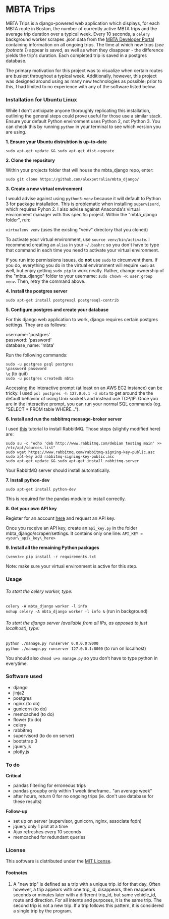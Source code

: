 # MBTA Trips

MBTA Trips is a django-powered web application which displays, for each MBTA route in Boston, the number of currently active MBTA trips and the average trip duration over a typical week. Every 10 seconds, a `celery` background worker scrapes .json data from the [MBTA Developer Portal](http://realtime.mbta.com/portal) containing information on all ongoing trips. The time at which new trips (*see footnote 1*) appear is saved, as well as when they disappear - the difference yields the trip's duration. Each completed trip is saved in a postgres database.

The primary motivation for this project was to visualize when certain routes are busiest throughout a typical week. Additionally, however, this project was designed around using as many new technologies as possible; prior to this, I had limited to no experience with any of the software listed below.

### Installation for Ubuntu Linux

While I don't anticipate anyone thoroughly replicating this installation, outlining the general steps could prove useful for those use a similar stack.
Ensure your default Python environment uses Python 2, not Python 3. You can check this by running `python` in your terminal to see which version you are using.

**1. Ensure your Ubuntu distrubtion is up-to-date**

`sudo apt-get update && sudo apt-get dist-upgrate`

**2. Clone the repository**

Within your projects folder that will house the mbta\_django repo, enter: 

`sudo git clone https://github.com/alexpetralia/mbta_django/`

**3. Create a new virtual environment**

I would advise against using `python3-venv` because it will default to Python 3 for package installation. This is problematic when installing `supervisord`, which requires Pyhon 2. I also advise against Anaconda's virtual environment manager with this specific project. Within the "mbta_django folder", run:

`virtualenv venv` (uses the existing "venv" directory that you cloned)

To activate your virtual environment, use `source venv/bin/activate`. I recommend creating an `alias` in your `~/.bashrc` so you don't have to type that command in each time you need to activate your virtual environment.

If you run into permissions issues, do **not** use `sudo` to circumvent them. If you do, everything you do in the virtual environment will require `sudo` as well, but enjoy getting `sudo pip` to work neatly. Rather, change ownership of the "mbta_django" folder to your username: `sudo chown -R user:group venv`. Then, retry the command above.

**4. Install the postgres server**

`sudo apt-get install postgresql postgresql-contrib`

**5. Configure postgres and create your database**

For this django web application to work, django requires certain postgres settings. They are as follows:

username: 'postgres'<br />
password: 'password'<br />
database_name: 'mbta'<br />

Run the following commands:

`sudo -u postgres psql postgres`<br />
`\password password`<br />
`\q` (to quit)<br />
`sudo -u postgres createdb mbta`<br />

Accessing the interactive prompt (at least on an AWS EC2 instance) can be tricky. I used `psl postgres -h 127.0.0.1 -d mbta` to get around the the default behavior of using Unix sockets and instead use TCP/IP. Once you are in the interactive prompt, you can run your normal SQL commands (eg. "SELECT * FROM table WHERE...").

**6. Install and run the rabbitmq message-broker server**

I used [this](http://monkeyhacks.com/post/installing-rabbitmq-on-ubuntu-14-04) tutorial to install RabbitMQ. Those steps (slightly modified here) are:

`sudo su -c "echo 'deb http://www.rabbitmq.com/debian testing main' >> /etc/apt/sources.list"`<br />
`sudo wget https://www.rabbitmq.com/rabbitmq-signing-key-public.asc`<br />
`sudo apt-key add rabbitmq-signing-key-public.asc`<br />
`sudo apt-get update && sudo apt-get install rabbitmq-server`<br />

Your RabbitMQ server should install automatically.

**7. Install python-dev**

`sudo apt-get install python-dev`

This is required for the pandas module to install correctly.

**8. Get your own API key**

Register for an account [here](http://realtime.mbta.com/Portal/Account/Register) and request an API key.

Once you receive an API key, create an `api_key.py` in the folder mbta\_django/scraper/settings. It contains only one line: `API_KEY = <your\_api\_key\_here>`

**9. Install all the remaining Python packages**

`(venv)>> pip install -r requirements.txt`

Note: make sure your virtual environment is active for this step.

### Usage

###### To start the celery worker, type:
`celery -A mbta_django worker -l info`<br />
`nohup celery -A mbta_django worker -l info &` (run in background)<br />

###### To start the django server (available from all IPs, as opposed to just localhost), type:
`python ./manage.py runserver 0.0.0.0:8000`<br />
`python ./manage.py runserver 127.0.0.1:8000` (to run on localhost)<br />

You should also `chmod u+x manage.py` so you don't have to type python in everytime.

### Software used
* django
* jinja2
* postgres
* nginx (to do)
* gunicorn (to do)
* memcached (to do)
* flower (to do)
* celery
* rabbitmq
* supervisord (to do on server)
* bootstrap 3
* jquery.js
* plotly.js

### To do

**Critical**
* pandas filtering for erroneous trips
* pandas groupby only within 1 week timeframe.. "an average week"
* after hours, return 0 for no ongoing trips (ie. don't use database for these results)

**Follow-up**
* set up on server (supervisor, gunicorn, nginx, associate fqdn)
* jquery only 1 plot at a time
* Ajax refreshes every 10 seconds
* memcached for redundant queries

### License

This software is distributed under the [MIT License](https://opensource.org/licenses/MIT).

#### Footnotes

1. A "new trip" is defined as a trip with a unique trip_id for that day. Often however, a trip appears with one trip\_id, disappears, then reappears seconds or minutes later with a different trip\_id, but same vehicle\_id, route and direction. For all intents and purposes, it is the same trip. The second trip is not a new trip. If a trip follows this pattern, it is considered a single trip by the program.

